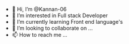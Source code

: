 - 👋 Hi, I’m @Kannan-06
- 👀 I’m interested in Full stack Developer
- 🌱 I’m currently learning Front end language's
- 💞️ I’m looking to collaborate on ...
- 📫 How to reach me ...

<!---
Kannan-06/Kannan-06 is a ✨ special ✨ repository because its `README.md` (this file) appears on your GitHub profile.
You can click the Preview link to take a look at your changes.
--->
